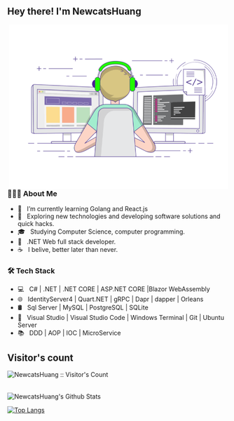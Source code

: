 ## Hey there!  I'm NewcatsHuang

<img align="right" alt="GIF" src="https://raw.githubusercontent.com/devSouvik/devSouvik/master/gif3.gif" width="500"/>

### 👨🏻‍💻 About Me

- 🔭 &nbsp; I’m currently learning Golang and React.js
- 🤔 &nbsp; Exploring new technologies and developing software solutions and quick hacks.
- 🎓 &nbsp; Studying Computer Science, computer programming.
- 💼 &nbsp; .NET Web full stack developer.
- ☕ &nbsp; I belive, better later than never.

### 🛠 Tech Stack

- 💻 &nbsp; C# | .NET | .NET CORE | ASP.NET CORE |Blazor WebAssembly
- 🌐 &nbsp; IdentityServer4 | Quart.NET | gRPC | Dapr | dapper | Orleans
- 🛢 &nbsp; Sql Server | MySQL | PostgreSQL | SQLite
- 🔧 &nbsp; Visual Studio | Visual Studio Code | Windows Terminal | Git | Ubuntu Server
- 📚 &nbsp; DDD | AOP | IOC | MicroService

## Visitor's count

<p ><img src="https://profile-counter.glitch.me/{newcatshuang}/count.svg" alt="NewcatsHuang :: Visitor's Count" /></p>

<br>

<img align="center" src="https://github-readme-stats.vercel.app/api?username=newcatshuang&include_all_commits=true&count_private=true&show_icons=true&line_height=20&title_color=7A7ADB&icon_color=2234AE&text_color=D3D3D3&bg_color=0,000000,130F40" alt="NewcatsHuang's Github Stats"/>

</br>

[![Top Langs](https://github-readme-stats.vercel.app/api/top-langs/?username=newcatshuang&layout=compact&text_color=daf7dc&bg_color=151515)](https://github.com/newcatshuang/github-readme-stats)
